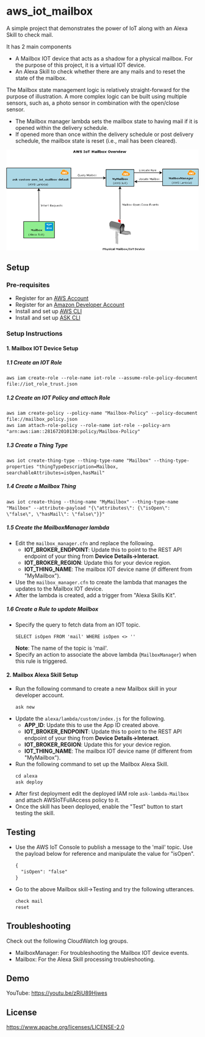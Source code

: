 # aws_iot_mailbox
A simple project that demonstrates the power of IoT along with an Alexa Skill to check mail.

It has 2 main components
- A Mailbox IOT device that acts as a shadow for a physical mailbox. For the purpose of this project, it is a virtual IOT device.
- An Alexa Skill to check whether there are any mails and to reset the state of the mailbox.

The Mailbox state management logic is relatively straight-forward for the purpose of illustration. A more complex logic can be built using multiple sensors,
such as, a photo sensor in combination with the open/close sensor.
- The Mailbox manager lambda sets the mailbox state to having mail if it is opened within the delivery schedule.
- If opened more than once within the delivery schedule or post delivery schedule, the mailbox state is reset (i.e., mail has been cleared). 

![AWS IoT Mailbox Overview](docs/AWS_IoT_Mailbox_Overview.png?raw=true "AWS IoT Mailbox Overview") 

## Setup

### Pre-requisites
- Register for an [AWS Account](https://aws.amazon.com/)
- Register for an [Amazon Developer Account](https://developer.amazon.com/)
- Install and set up [AWS CLI](http://docs.aws.amazon.com/lambda/latest/dg/setup-awscli.html)
- Install and set up [ASK CLI](https://developer.amazon.com/docs/smapi/quick-start-alexa-skills-kit-command-line-interface.html)


### Setup Instructions
#### 1. Mailbox IOT Device Setup

##### 1.1 Create an IOT Role
```
aws iam create-role --role-name iot-role --assume-role-policy-document file://iot_role_trust.json
```

##### 1.2 Create an IOT Policy and attach Role
```
aws iam create-policy --policy-name "Mailbox-Policy" --policy-document file://mailbox_policy.json
aws iam attach-role-policy --role-name iot-role --policy-arn "arn:aws:iam::281672010130:policy/Mailbox-Policy"
```

##### 1.3 Create a Thing Type
```
aws iot create-thing-type --thing-type-name "Mailbox" --thing-type-properties "thingTypeDescription=Mailbox, searchableAttributes=isOpen,hasMail"
```

##### 1.4 Create a Mailbox Thing
```
aws iot create-thing --thing-name "MyMailbox" --thing-type-name "Mailbox" --attribute-payload "{\"attributes\": {\"isOpen\": \"false\", \"hasMail\": \"false\"}}"
```

##### 1.5 Create the MailboxManager lambda

- Edit the ```mailbox_manager.cfn``` and replace the following.
  - **IOT_BROKER_ENDPOINT**: Update this to point to the REST API endpoint of your thing from **Device Details->Interact**.
  - **IOT_BROKER_REGION**: Update this for your device region.
  - **IOT_THING_NAME**: The mailbox IOT device name (if different from "MyMailbox").
- Use the ```mailbox_manager.cfn``` to create the lambda that manages the updates to the Mailbox IOT device.
- After the lambda is created, add a trigger from "Alexa Skills Kit". 

##### 1.6 Create a Rule to update Mailbox

- Specify the query to fetch data from an IOT topic.
  ```
  SELECT isOpen FROM 'mail' WHERE isOpen <> ''
  ```
  __Note__: The name of the topic is 'mail'.
- Specify an action to associate the above lambda (```MailboxManager```) when this rule is triggered.


#### 2. Mailbox Alexa Skill Setup

- Run the following command to create a new Mailbox skill in your developer account.
  ```
  ask new
  ```
- Update the ```alexa/lambda/custom/index.js``` for the following.
  - **APP_ID**: Update this to use the App ID created above.
  - **IOT_BROKER_ENDPOINT**: Update this to point to the REST API endpoint of your thing from **Device Details->Interact**.
  - **IOT_BROKER_REGION**: Update this for your device region.
  - **IOT_THING_NAME**: The mailbox IOT device name (if different from "MyMailbox").
- Run the following command to set up the Mailbox Alexa Skill.
  ```
  cd alexa
  ask deploy
  ```
- After first deployment edit the deployed IAM role ```ask-lambda-Mailbox``` and attach AWSIoTFullAccess policy to it.
- Once the skill has been deployed, enable the "Test" button to start testing the skill.


## Testing

- Use the AWS IoT Console to publish a message to the 'mail' topic. Use the payload below for reference and manipulate the value for "isOpen".
  ```
  {
    "isOpen": "false"
  }
  ```
- Go to the above Mailbox skill->Testing and try the following utterances.
  ```
  check mail
  reset
  ```

## Troubleshooting

Check out the following CloudWatch log groups.

- MailboxManager: For troubleshooting the Mailbox IOT device events.
- Mailbox: For the Alexa Skill processing troubleshooting.

## Demo
YouTube: https://youtu.be/zRiU89Hjwes

## License
https://www.apache.org/licenses/LICENSE-2.0
